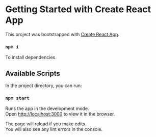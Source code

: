 # Getting Started with Create React App

This project was bootstrapped with [Create React App](https://github.com/facebook/create-react-app).

### `npm i`

To install dependencies

## Available Scripts

In the project directory, you can run:

### `npm start`

Runs the app in the development mode.\
Open [http://localhost:3000](http://localhost:3000) to view it in the browser.

The page will reload if you make edits.\
You will also see any lint errors in the console.

